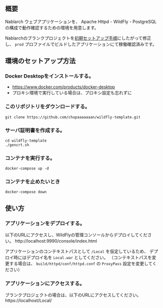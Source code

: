 # 

## 概要

Nablarch ウェブアプリケーションを、
Apache Httpd - WildFly - PostgreSQL の構成で動作確認するための環境を用意します。

Nablarchのブランクプロジェクトを[初期セットアップ手順](https://nablarch.github.io/docs/LATEST/doc/application_framework/application_framework/blank_project/setup_blankProject/setup_Web.html)にしたがって修正し、
`prod` プロファイルでビルドしたアプリケーションにて稼働確認済みです。


## 環境のセットアップ方法

### Docker Desktopをインストールする。

* https://www.docker.com/products/docker-desktop
* プロキシ環境で実行している場合は、プロキシ設定も忘れずに


### このリポジトリをダウンロードする。

```
git clone https://github.com/chupaaaaaaan/wildfly-template.git
```

### サーバ証明書を作成する。

```
cd wildfly-template
./gencrt.sh
```

### コンテナを実行する。

```
docker-compose up -d
```

### コンテナを止めたいとき

```
docker-compose down
```

## 使い方

### アプリケーションをデプロイする。

以下のURLにアクセスし、WildFlyの管理コンソールからデプロイしてください。
http://localhost:9990/console/index.html

アプリケーションのコンテキストパスとして `/Local` を仮定しているため、
デプロイ時にはデプロイ名を `Local.war` としてください。
（コンテキストパスを変更する場合は、 `build/httpd/conf/httpd.conf` の `ProxyPass` 設定を変更してください）


### アプリケーションにアクセスする。

ブランクプロジェクトの場合は、以下のURLにアクセスしてください。
https://localhost/Local/


